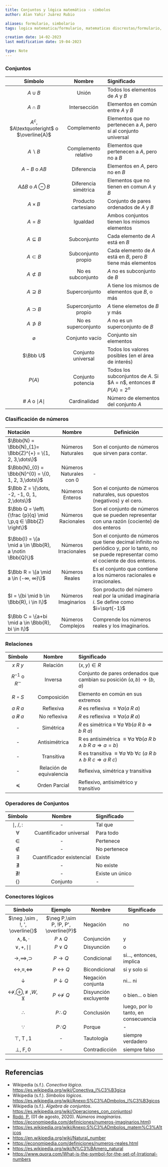 ```yaml
---
title: Conjuntos y lógica matemática - símbolos
author: Alan Yahir Juárez Rubio

aliases: formulario, simbolario
tags: logica matematica/formulario, matematicas discrestas/formulario, formulario/matematicas discretas, formulario/logica matematica

creation date: 14-02-2023
last modification date: 19-04-2023

type: Note
---
```


### Conjuntos

|                  Símbolo                   |        Nombre        | Significado                                                          |
|:------------------------------------------:|:--------------------:|:-------------------------------------------------------------------- |
|                 $A\cup B$                  |        Unión         | Todos los elementos de $A$ y $B$                                     |
|                 $A\cap B$                  |     Intersección     | Elementos en común entre $A$ y $B$                                   |
| $A^c$, $A\textquoteright$ o $\overline{A}$ |     Complemento      | Elementos que no pertenecen a $A$, pero sí al conjunto universal     |
|              $A\backslash B$               | Complemento relativo | Elementos que pertenecen a $A$, pero no a $B$                        |
|               $A-B$  o $AB$                |      Diferencia      | Elementos en $A$, pero no en $B$                                     |
|        $A\Delta B$  o $A\ominus B$         | Diferencia simétrica | Elementos que no tienen en comun $A$ y $B$                           |
|                $A\times B$                 | Producto cartesiano  | Conjunto de pares ordenados de $A$ y $B$                             |
|                   $A=B$                    |       Igualdad       | Ambos conjuntos tienen los mismos elementos                          |
|               $A\subseteq B$               |     Subconjunto      | Cada elemento de $A$ está en $B$                                     |
|                $A\subset B$                |  Subconjunto propio  | Cada elemento de $A$ está en $B$, pero $B$ tiene más elementos       |
|              $A\not\subset B$              |  No es subconjunto   | $A$ no es subconjunto de $B$                                         |
|               $A\supseteq B$               |    Superconjunto     | A tiene los mismos de elementos que $B$, o más                       |
|                $A\supset B$                | Superconjunto propio | $A$ tiene elemetos de $B$ y más                                      |
|              $A\not\supset B$              | No es superconjunto  | $A$ no es un superconjunto de $B$                                    |
|               $\varnothing$                |    Conjunto vacío    | Conjunto sin elementos                                               |
|                  $\Bbb U$                  |  Conjunto universal  | Todos los valores posibles (en el área de interés)                   |
|                   $P(A)$                   |  Conjunto potencia   | Todos los subconjuntos de $A$. Si \$A = n$, entonces \# $P(A) = 2^n$ |
|            \# $A$ o $\mid A\mid$            |     Cardinalidad     | Número de elementos del conjunto $A$                                 |

### Clasificación de números

| Notación                                                         |         Nombre          | Definición                                                                                                                                      |
|:---------------------------------------------------------------- |:-----------------------:| -------------------------------------------------------------------------------------------------------------------------------------------- |
| $\Bbb{N} = \Bbb{N}_{1}= \Bbb{Z}^{+} = \{1, 2, 3,\dots\}$         |    Números Naturales    | Son el conjunto de números que sirven para contar.                                                                                           |
| $\Bbb{N}_{0} = \Bbb{N}^{0} = \{0, 1, 2, 3,\dots\}$               | Números Naturales con 0 | -                                                                                                                                            |
| $\Bbb Z = \{\dots, -2, -1, 0, 1, 2,\dots\}$                      |     Números Enteros     | Son el conjunto de números naturales, sus opuestos (negativos) y el cero.                                                                    |
| $\Bbb Q = \left\{\frac {p}{q} \mid \;p,q ∈ \Bbb{Z} \right\}$     |   Números Racionales    | Son el conjunto de números que se pueden representar con una razón (cociente) de dos enteros                                                 |
| $\Bbb{I} = \{a \mid a \in \Bbb{R}, a \notin \Bbb{Q}\}$ |  Números Irracionales   | Son el conjunto de números que tiene decimal infinito no periódico y, por lo tanto, no se puede representar como el cociente de dos enteros. |
| $\Bbb R = \{a \mid a \in (-∞, ∞)\}$                                               |     Números Reales      | Es el conjunto que contiene a los números racionales e irracionales.                                                                         |
| $I = \{bi \mid b \in \Bbb{R}, i \in I\}$      |   Números Imaginarios   | Son producto del número real por la unidad imaginaria $i$. Se define como $i=\sqrt{-1}$                                                      |
| $\Bbb C = \{a+bi \mid a \in \Bbb{R}, bi \in I\}$       |    Números Complejos    | Comprende los números reales y los imaginarios.                                                                                              |

### Relaciones

| Símbolo | Nombre | Significado |
|:-:|:-:|:-|
| $x\ R\ y$ | Relación | $(x,y)\in R$ |
| $R^{-1}$ o $R^{\sim}$ | Inversa | Conjunto de pares ordenados que cambian su posición $(a,b)\to (b,a)$ | 
| $R\circ S$ | Composición | Elemento en común en sus extremos | Además $T\circ (S\circ R) = (T\circ S)\circ R$ |
| $a\ R\ a$ | Reflexiva | $R$ es reflexiva $≡ ∀a \left(a\ R\ a\right)$ |
| $a\ \not R\ a$ | No reflexiva | $R$ es reflexiva $≡ ∀a \left(a\ \not R\ a\right)$ |
| - | Simétrica | $R$ es simétrica ≡ $∀a\ ∀b \left(a\ R\ b ⇒ b\ R\ a\right)$ |    
| - | Antisimétrica | R es antisimétrica $≡ ∀a\ ∀b \left(a\ R\ b ∧ b\ R\ a ⇒ a = b\right)$
| - | Transitiva | R es transitiva $≡ ∀a\ ∀b\ ∀c\ (a\ R\ b ∧ b\ R\ c ⇒ a\ R\ c)$ |
| - | Relación de equivalencia | Reflexiva, simétrica y transitiva |
| $\preceq$ | Orden Parcial | Reflexivo, antisimétrico y transitivo |

### Operadores de Conjuntos

| Símbolo | Nombre | Significado |
| :-: | :-: | :- |
| $\mid, \ /, :$| - | Tal que |
| $\forall$ | Cuantificador universal | Para todo |
| $\in$ | - | Pertenece |
| $\notin$ | - | No pertenece |
| $\exists$ | Cuantificador existencial | Existe |
| $\nexists$ | - | No existe | 
| $\nexists !$ | - | Existe un único|
| {} | Conjunto | - |

### Conectores lógicos

|                      Símbolo                       |                Ejemplo                | Nombre                | Significado                          |
|:--------------------------------------------------:|:-------------------------------------:| --------------------- | ------------------------------------ |
|          $\neg ,\sim , !, ', \overline{}$          | $\neg P,\sim P, !P, P', \overline{P}$ | Negación              | no                                   |
|                $\wedge, \&, \cdot$                 |             $P \wedge Q$              | Conjunción            | y                                    |
|                $\vee, +, \mid\mid$                 |              $P \vee Q$               | Disyunción            | o                                    |
|               $\to,\implies,\supset$               |               $P \to Q$               | Condicional           | si..., entonces, implica             |
|     $\leftrightarrow, \equiv, \Leftrightarrow$     |         $P \leftrightarrow Q$         | Bicondicional         | si y solo si                         |
|                    $\downarrow$                    |           $P \downarrow Q$            | Negación conjunta     | ni... ni                             |
| $\nleftrightarrow, \oplus, \not\equiv, W, \veebar$ |        $P \nleftrightarrow Q$         | Disyunción excluyente | o bien... o bien                     |
|                    $\therefore$                    |           $P \therefore Q$            | Conclusión            | luego, por lo tanto, en consecuencia |
|                     $\because$                     |            $P \because Q$             | Porque                | -                                    |
|                   $\top,$ T $,1$                   |                   -                   | Tautología            | siempre verdadero                    |
|                   $\bot,$ F$,0$                    |                   -                   | Contradicción         | siempre falso                        |



---

## Referencias 

- Wikipedia (s.f.). _Conectiva lógica_. https://es.wikipedia.org/wiki/Conectiva_l%C3%B3gica
- Wikipedia (s.f.). _Símbolos lógicos_. https://es.wikipedia.org/wiki/Anexo:S%C3%ADmbolos_l%C3%B3gicos
- Wikipedia (s.f.). _Álgebra de conjuntos_. https://es.wikipedia.org/wiki/Operaciones_con_conjuntos)
- [Rodó, P.](https://economipedia.com/author/P.rodo) (01 de agosto, 2020). _Números imaginarios_. https://economipedia.com/definiciones/numeros-imaginarios.html)
- https://es.wikipedia.org/wiki/Anexo:S%C3%ADmbolos_matem%C3%A1ticos
- https://en.wikipedia.org/wiki/Natural_number
- https://economipedia.com/definiciones/numeros-reales.html
- https://es.wikipedia.org/wiki/N%C3%BAmero_natural
- https://www.quora.com/What-is-the-symbol-for-the-set-of-Irrational-numbers
<!-- https://es.wikipedia.org/wiki/Teor%C3%ADa_de_conjuntos -->

